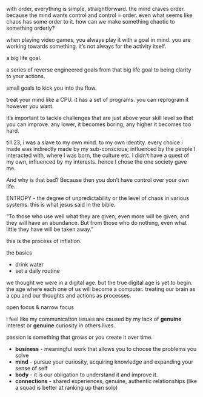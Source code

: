 
with order, everything is simple, straightforward. the mind craves order. because the mind wants control and control = order. even what seems like chaos has some order to it. how can we make something chaotic to something orderly?

when playing video games, you always play it with a goal in mind. you are working towards something. it’s not always for the activity itself.

a big life goal.

a series of reverse engineered goals from that big life goal to being clarity to your actions.

small goals to kick you into the flow.

treat your mind like a CPU. it has a set of programs. you can reprogram it however you want.

it’s important to tackle challenges that are just above your skill level so that you can improve. any lower, it becomes boring, any higher it becomes too hard.

till 23, i was a slave to my own mind. to my own identity. every choice i made was indirectly made by my sub-conscious; influenced by the people I interacted with, where I was born, the culture etc. I didn’t have a quest of my own, influenced by my interests. hence I chose the one society gave me.

And why is that bad? Because then you don’t have control over your own life.

ENTROPY - the degree of unpredictability or the level of chaos in various systems. this is what jesus said in the bible.

“To those who use well what they are given, even more will be given, and they will have an abundance. But from those who do nothing, even what little they have will be taken away.”

this is the process of inflation.

the basics

- drink water
- set a daily routine

we thought we were in a digital age. but the true digital age is yet to begin. the age where each one of us will become a computer. treating our brain as a cpu and our thoughts and actions as processes. 


open focus & narrow focus

i feel like my communication issues are caused by my lack of **genuine** interest or **genuine** curiosity in others lives. 


passion is something that grows or you create it over time. 

- **business** - meaningful work that allows you to choose the problems you solve
- **mind** - pursue your curiosity, acquiring knowledge and expanding your sense of self
- **body** - it is our obligation to understand it and improve it.
- **connections** - shared experiences, genuine, authentic relationships (like a squad is better at ranking up than solo)

